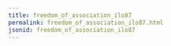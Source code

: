 ```yaml
---
title: freedom_of_association_ilo87
permalink: freedom_of_association_ilo87.html
jsonid: freedom_of_association_ilo87
---
```

